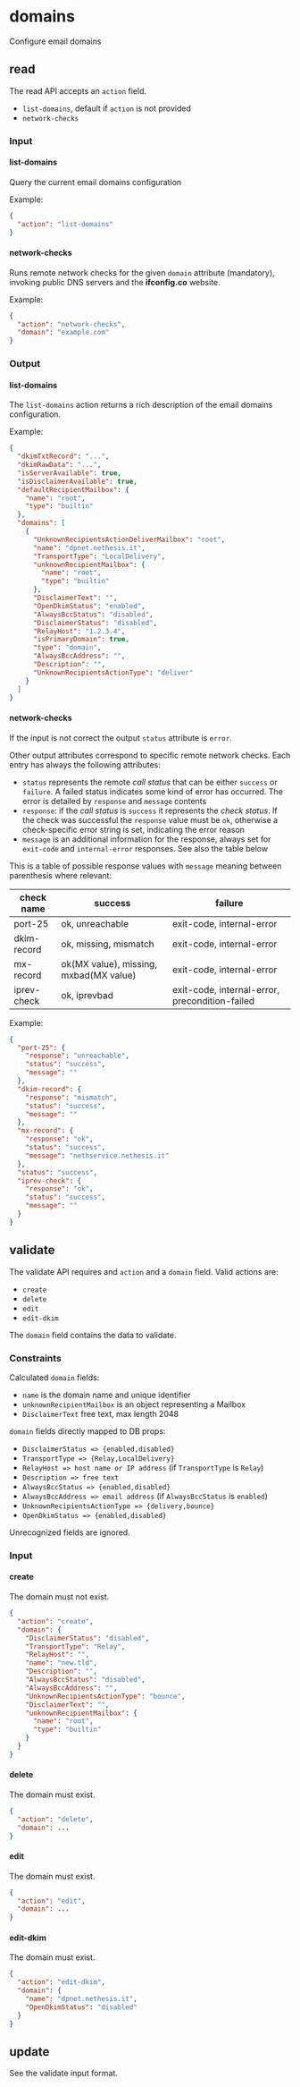 # domains

Configure email domains

## read

The read API accepts an `action` field.

- `list-domains`, default if `action` is not provided
- `network-checks`

### Input

#### list-domains

Query the current email domains configuration

Example:
```json
{
  "action": "list-domains"
}
```

#### network-checks

Runs remote network checks for the given `domain` attribute (mandatory),
invoking public DNS servers and the **ifconfig.co** website.

Example:
```json
{
  "action": "network-checks",
  "domain": "example.com"
}
```

### Output

#### list-domains

The `list-domains` action returns a rich description of the email domains
configuration.

Example:
```json
{
  "dkimTxtRecord": "...",
  "dkimRawData": "...",
  "isServerAvailable": true,
  "isDisclaimerAvailable": true,
  "defaultRecipientMailbox": {
    "name": "root",
    "type": "builtin"
  },
  "domains": [
    {
      "UnknownRecipientsActionDeliverMailbox": "root",
      "name": "dpnet.nethesis.it",
      "TransportType": "LocalDelivery",
      "unknownRecipientMailbox": {
        "name": "root",
        "type": "builtin"
      },
      "DisclaimerText": "",
      "OpenDkimStatus": "enabled",
      "AlwaysBccStatus": "disabled",
      "DisclaimerStatus": "disabled",
      "RelayHost": "1.2.3.4",
      "isPrimaryDomain": true,
      "type": "domain",
      "AlwaysBccAddress": "",
      "Description": "",
      "UnknownRecipientsActionType": "deliver"
    }
  ]
}
```

#### network-checks

If the input is not correct the output `status` attribute is `error`.

Other output attributes correspond to specific remote network checks. Each
entry has always the following attributes:

* `status` represents the remote _call status_ that can be either `success`
  or `failure`. A failed status indicates some kind of error has occurred. The
  error is detailed by `response` and `message` contents
* `response`: if the _call status_ is `success` it represents the _check status_. 
  If the check was successful the `response` value must be `ok`, otherwise a 
  check-specific error string is set, indicating the error reason
* `message` is an additional information for the response, always set for 
  `exit-code` and `internal-error` responses. See also the table below

This is a table of possible response values with `message` meaning between
parenthesis where relevant:

| check name | success  | failure |
| --- | ---- | --- |
| port-25  | ok, unreachable  | exit-code, internal-error |
| dkim-record  | ok, missing, mismatch | exit-code, internal-error |
| mx-record  | ok(MX value), missing, mxbad(MX value) |  exit-code, internal-error |
| iprev-check  |  ok, iprevbad | exit-code, internal-error, precondition-failed |


Example:
```json
{
  "port-25": {
    "response": "unreachable",
    "status": "success",
    "message": ""
  },
  "dkim-record": {
    "response": "mismatch",
    "status": "success",
    "message": ""
  },
  "mx-record": {
    "response": "ok",
    "status": "success",
    "message": "nethservice.nethesis.it"
  },
  "status": "success",
  "iprev-check": {
    "response": "ok",
    "status": "success",
    "message": ""
  }
}
```



## validate

The validate API requires and `action` and a `domain` field.
Valid actions are:

- `create`
- `delete`
- `edit`
- `edit-dkim`

The `domain` field contains the data to validate.

### Constraints

Calculated `domain` fields:

* `name` is the domain name and unique identifier
* `unknownRecipientMailbox` is an object representing a Mailbox
* `DisclaimerText` free text, max length 2048

`domain` fields directly mapped to DB props:

* `DisclaimerStatus => {enabled,disabled}`
* `TransportType => {Relay,LocalDelivery}`
* `RelayHost => host name or IP address` (if `TransportType` is `Relay`)
* `Description => free text`
* `AlwaysBccStatus => {enabled,disabled}`
* `AlwaysBccAddress => email address` (if `AlwaysBccStatus` is `enabled`)
* `UnknownRecipientsActionType => {delivery,bounce}`
* `OpenDkimStatus => {enabled,disabled}`

Unrecognized fields are ignored.

### Input

#### create

The domain must not exist.

```json
{
  "action": "create",
  "domain": {
    "DisclaimerStatus": "disabled",
    "TransportType": "Relay",
    "RelayHost": "",
    "name": "new.tld",
    "Description": "",
    "AlwaysBccStatus": "disabled",
    "AlwaysBccAddress": "",
    "UnknownRecipientsActionType": "bounce",
    "DisclaimerText": "",
    "unknownRecipientMailbox": {
      "name": "root",
      "type": "builtin"
    }
  }
}
```

#### delete

The domain must exist.

```json
{
  "action": "delete",
  "domain": ...
}
```

#### edit

The domain must exist.

```json
{
  "action": "edit",
  "domain": ...
}
```

#### edit-dkim

The domain must exist.

```json
{
  "action": "edit-dkim",
  "domain": {
    "name": "dpnet.nethesis.it",
    "OpenDkimStatus": "disabled"
  }
}
```


## update

See the validate input format.
